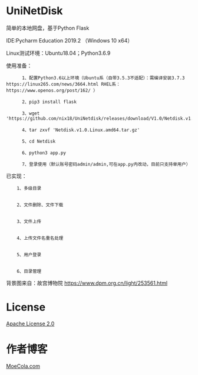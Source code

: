# UniNetDisk
简单的本地网盘，基于Python Flask

IDE:Pycharm Education 2019.2 （Windows 10 x64）

Linux测试环境：Ubuntu18.04；Python3.6.9

使用准备：

          1、配置Python3.6以上环境（Ubuntu系（自带3.5.3不适配）：需编译安装3.7.3 https://linux265.com/news/3664.html RHEL系：https://www.openos.org/post/162/ ）

          2、pip3 install flask
          
          3、wget 'https://github.com/nix18/UniNetdisk/releases/download/V1.0/Netdisk.v1.0.Linux.amd64.tar.gz'
          
          4、tar zxvf 'Netdisk.v1.0.Linux.amd64.tar.gz'
          
          5、cd Netdisk
          
          6、python3 app.py
          
          7、登录使用（默认账号密码admin/admin,可在app.py内改动，目前只支持单用户）

已实现：

        1、多级目录


        2、文件删除、文件下载
        
        
        3、文件上传
        
        
        4、上传文件名重名处理
        
        
        5、用户登录
        
        
        6、目录管理
        

        
        

        
背景图来自：故宫博物院 https://www.dpm.org.cn/light/253561.html


# License
[Apache License 2.0](https://raw.githubusercontent.com/nix18/UniNetDisk/master/LICENSE)
# 作者博客
[MoeCola.com](https://moecola.com)
